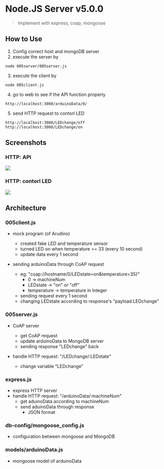 # Node.JS Server v5.0.0
>Implement with express, coap, mongoose

## How to Use
1. Config correct host and mongoDB server
2. execute the server by
```= code
node 005server/005server.js
```
3. execute the client by
```= code
node 005client.js
```
4. go to web to see if the API function properly
```
http://localhost:3000/arduinoData/0/
```
5. send HTTP request to contorl LED
```
http://localhost:3000/LEDchange/off
http://localhost:3000/LEDchange/on
```

## Screenshots
### HTTP: API
![](https://i.imgur.com/1m3mZi6.png)

### HTTP: contorl LED
![](https://i.imgur.com/9GjmJDc.png)




## Architecture
### 005client.js
- mock program (of Arudino)
    - created fake LED and temperature sensor
    - turned LED on when temperature >= 33 (every 10 second)
    - update data every 1 second

- sending arduinoData through CoAP request
    - eg: "coap://hostname/0/LEDstate=on&temperature=35}"
        - 0 -> machineNum
        - LEDstate -> "on" or "off"
        - temperature -> temperature in Integer
    - sending request every 1 second
    - changing LEDstate according to response's "payload.LEDchange"


### 005server.js
- CoAP server
    - get CoAP request
    - update arduinoData to MongoDB server
    - sending response "LEDchange" back

- handle HTTP request: "/LEDchange/:LEDstate"
    - change variable "LEDchange"

### express.js
- express HTTP server
- handle HTTP request: "/arduinoData/:machineNum"
    - get aduinoData according to machineNum
    - send aduinoData through response
        - JSON format

### db-config/mongoose_config.js
- configuration between mongoose and MongoDB

### models/arduinoData.js
- mongoose model of arduinoData
